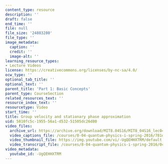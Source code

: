 ```yaml
---
content_type: resource
description: ''
draft: false
end_time: ''
file: null
file_size: '24883280'
file_type: ''
image_metadata:
  caption: ''
  credit: ''
  image-alt: ''
learning_resource_types:
- Lecture Videos
license: https://creativecommons.org/licenses/by-nc-sa/4.0/
ocw_type: ''
optional_tab_title: ''
optional_text: ''
parent_title: 'Part 1: Basic Concepts'
parent_type: CourseSection
related_resources_text: ''
resource_index_text: ''
resourcetype: Video
start_time: ''
title: Group velocity and stationary phase approximation
uid: 5810fc5c-1955-56a1-d532-51505dc26d80
video_files:
  archive_url: https://archive.org/download/MIT8.04S16/MIT8_04S16_lec04_s4_300k.mp4
  video_captions_file: /courses/8-04-quantum-physics-i-spring-2016/781d3fb38af251b2ae7ec4758c3aee6e_-UgQEHHXTRM.vtt
  video_thumbnail_file: https://img.youtube.com/vi/-UgQEHHXTRM/default.jpg
  video_transcript_file: /courses/8-04-quantum-physics-i-spring-2016/0ca7bbddb1086e11ac737afcc7681df6_-UgQEHHXTRM.pdf
video_metadata:
  youtube_id: -UgQEHHXTRM
---
```

